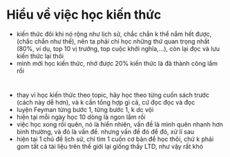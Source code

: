 
# Hiểu về việc học kiến thức
- kiến thức đôi khi nó rộng như lịch sử, chắc chắn k thể nắm hết được,(chắc chắn như thế), nên ta phải chỉ học những thứ quan trọng nhất (80%, ví dụ, top 10 vị trướng, top cuộc khởi nghĩa,...), còn lại đọc và lưu kiến thức lại thôi
- mình mới học kiến thức, nhớ được 20% kiến thức là đã thành công lắm rồi


#
- thay vì học kiến thức theo topic, hãy học theo từng cuốn sách trước (cách này dễ hơn), và k cần tổng hợp gì cả, cứ đọc đọc và đọc
- luyện Feyman từng bước 1, từng bước 1, k dc vội
- hiện tại mỗi ngày học 10 dòng là ngon lắm rồi
- việc học xong rồi quên, nó là hiển nhiên, vấn đề là mình quên nhanh hơn bình thường, và đó là vấn đề. nhưng vấn đề đó để đó, xử lí sau
- hiện tại 1 chủ đề lịch sử, chỉ tìm 1 cuốn cơ bản để học thôi, chứ k phải gom tất cả tài liệu trên thế giới lại giống thầy LTD, như vậy rất khó
